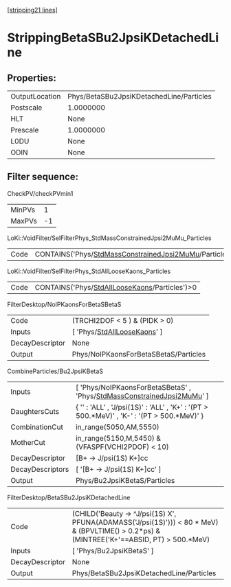 [[stripping21 lines]](./stripping21-index)

# StrippingBetaSBu2JpsiKDetachedLine

## Properties:

|                |                                          |
|----------------|------------------------------------------|
| OutputLocation | Phys/BetaSBu2JpsiKDetachedLine/Particles |
| Postscale      | 1.0000000                                |
| HLT            | None                                     |
| Prescale       | 1.0000000                                |
| L0DU           | None                                     |
| ODIN           | None                                     |

## Filter sequence:

CheckPV/checkPVmin1

|        |     |
|--------|-----|
| MinPVs | 1   |
| MaxPVs | -1  |

LoKi::VoidFilter/SelFilterPhys_StdMassConstrainedJpsi2MuMu_Particles

|      |                                                                                                                        |
|------|------------------------------------------------------------------------------------------------------------------------|
| Code | CONTAINS('Phys/[StdMassConstrainedJpsi2MuMu](./stripping21-commonparticles-stdmassconstrainedjpsi2mumu)/Particles')\>0 |

LoKi::VoidFilter/SelFilterPhys_StdAllLooseKaons_Particles

|      |                                                                                                  |
|------|--------------------------------------------------------------------------------------------------|
| Code | CONTAINS('Phys/[StdAllLooseKaons](./stripping21-commonparticles-stdallloosekaons)/Particles')\>0 |

FilterDesktop/NoIPKaonsForBetaSBetaS

|                 |                                                                                 |
|-----------------|---------------------------------------------------------------------------------|
| Code            | (TRCHI2DOF \< 5 ) & (PIDK \> 0)                                                 |
| Inputs          | [ 'Phys/[StdAllLooseKaons](./stripping21-commonparticles-stdallloosekaons)' ] |
| DecayDescriptor | None                                                                            |
| Output          | Phys/NoIPKaonsForBetaSBetaS/Particles                                           |

CombineParticles/Bu2JpsiKBetaS

|                  |                                                                                                                                       |
|------------------|---------------------------------------------------------------------------------------------------------------------------------------|
| Inputs           | [ 'Phys/NoIPKaonsForBetaSBetaS' , 'Phys/[StdMassConstrainedJpsi2MuMu](./stripping21-commonparticles-stdmassconstrainedjpsi2mumu)' ] |
| DaughtersCuts    | { '' : 'ALL' , 'J/psi(1S)' : 'ALL' , 'K+' : '(PT \> 500.\*MeV)' , 'K-' : '(PT \> 500.\*MeV)' }                                        |
| CombinationCut   | in_range(5050,AM,5550)                                                                                                                |
| MotherCut        | in_range(5150,M,5450) & (VFASPF(VCHI2PDOF) \< 10)                                                                                     |
| DecayDescriptor  | [B+ -\> J/psi(1S) K+]cc                                                                                                             |
| DecayDescriptors | [ '[B+ -\> J/psi(1S) K+]cc' ]                                                                                                     |
| Output           | Phys/Bu2JpsiKBetaS/Particles                                                                                                          |

FilterDesktop/BetaSBu2JpsiKDetachedLine

|                 |                                                                                                                                                  |
|-----------------|--------------------------------------------------------------------------------------------------------------------------------------------------|
| Code            | (CHILD('Beauty -\> ^J/psi(1S) X', PFUNA(ADAMASS('J/psi(1S)'))) \< 80 \* MeV) & (BPVLTIME() \> 0.2\*ps) & (MINTREE('K+'==ABSID, PT) \> 500.\*MeV) |
| Inputs          | [ 'Phys/Bu2JpsiKBetaS' ]                                                                                                                       |
| DecayDescriptor | None                                                                                                                                             |
| Output          | Phys/BetaSBu2JpsiKDetachedLine/Particles                                                                                                         |
